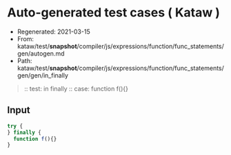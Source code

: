 # Auto-generated test cases ( Kataw )
- Regenerated: 2021-03-15
- From: kataw/test/__snapshot__/compiler/js/expressions/function/func_statements/gen/autogen.md
- Path: kataw/test/__snapshot__/compiler/js/expressions/function/func_statements/gen/gen/in_finally
> :: test: in finally
> :: case: function f(){}
## Input

`````js
try {
} finally {
  function f(){}
}
`````
